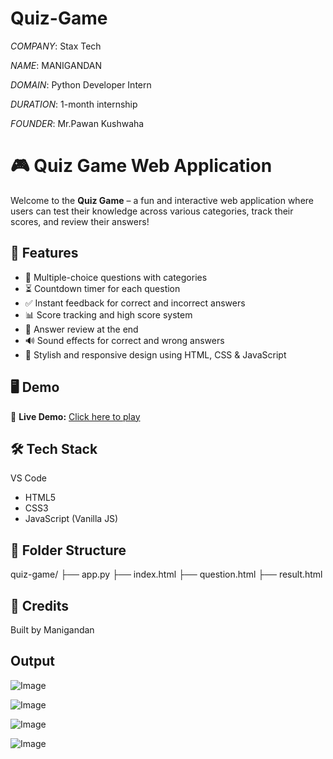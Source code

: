 # Quiz-Game

*COMPANY*: Stax Tech

*NAME*: MANIGANDAN

*DOMAIN*: Python Developer Intern

*DURATION*: 1-month internship

*FOUNDER*: Mr.Pawan Kushwaha 

# 🎮 Quiz Game Web Application

Welcome to the **Quiz Game** – a fun and interactive web application where users can test their knowledge across various categories, track their scores, and review their answers!

## 🚀 Features

- 🧠 Multiple-choice questions with categories
- ⏳ Countdown timer for each question
- ✅ Instant feedback for correct and incorrect answers
- 📊 Score tracking and high score system
- 🔁 Answer review at the end
- 🔊 Sound effects for correct and wrong answers
- 🎨 Stylish and responsive design using HTML, CSS & JavaScript

## 🖥️ Demo

🔗 **Live Demo:** [Click here to play](http://127.0.0.1:5000/)  


## 🛠️ Tech Stack

 VS Code

- HTML5
- CSS3
- JavaScript (Vanilla JS)

## 📂 Folder Structure

quiz-game/
├── app.py
├── index.html
├── question.html
├── result.html


## 🙌 Credits

Built by Manigandan 

## Output

![Image](https://github.com/user-attachments/assets/40a4ad87-4356-4a0f-b1ca-bd6302cdfde4)

![Image](https://github.com/user-attachments/assets/ca574969-b738-4c02-b22d-db8b976847a1)

![Image](https://github.com/user-attachments/assets/2038578a-19a6-4bd5-8e06-81fbc4e0d2d1)

![Image](https://github.com/user-attachments/assets/cbe27110-1808-4b99-b75d-dae4491d66f6)


